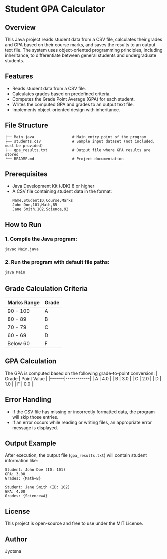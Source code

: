 # Student GPA Calculator

## Overview
This Java project reads student data from a CSV file, calculates their grades and GPA based on their course marks, and saves the results to an output text file. The system uses object-oriented programming principles, including inheritance, to differentiate between general students and undergraduate students.

## Features
- Reads student data from a CSV file.
- Calculates grades based on predefined criteria.
- Computes the Grade Point Average (GPA) for each student.
- Writes the computed GPA and grades to an output text file.
- Implements object-oriented design with inheritance.

## File Structure
```
├── Main.java                 # Main entry point of the program
├── students.csv              # Sample input dataset (not included, must be provided)
├── gpa_results.txt           # Output file where GPA results are stored
└── README.md                 # Project documentation
```

## Prerequisites
- Java Development Kit (JDK) 8 or higher
- A CSV file containing student data in the format:
  ```
  Name,StudentID,Course,Marks
  John Doe,101,Math,85
  Jane Smith,102,Science,92
  ```

## How to Run
### 1. Compile the Java program:
```sh
javac Main.java
```

### 2. Run the program with default file paths:
```sh
java Main
```

## Grade Calculation Criteria
| Marks Range | Grade |
|------------|-------|
| 90 - 100   | A     |
| 80 - 89    | B     |
| 70 - 79    | C     |
| 60 - 69    | D     |
| Below 60   | F     |

## GPA Calculation
The GPA is computed based on the following grade-to-point conversion:
| Grade | Point Value |
|-------|------------|
| A     | 4.0        |
| B     | 3.0        |
| C     | 2.0        |
| D     | 1.0        |
| F     | 0.0        |

## Error Handling
- If the CSV file has missing or incorrectly formatted data, the program will skip those entries.
- If an error occurs while reading or writing files, an appropriate error message is displayed.

## Output Example
After execution, the output file (`gpa_results.txt`) will contain student information like:
```
Student: John Doe (ID: 101)
GPA: 3.00
Grades: {Math=B}

Student: Jane Smith (ID: 102)
GPA: 4.00
Grades: {Science=A}
```

## License
This project is open-source and free to use under the MIT License.

## Author
Jyotsna

